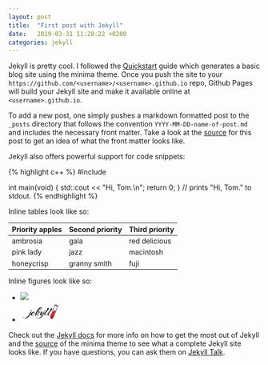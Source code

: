 ```yaml
---
layout: post
title:  "First post with Jekyll"
date:   2019-03-31 11:28:22 +0200
categories: jekyll
---
```


Jekyll is pretty cool. I followed the [Quickstart](https://jekyllrb.com/docs/) guide which generates a basic blog site using the minima theme. Once you push the site to your `https://github.com/<username>/<username>.github.io` repo, Github Pages will build your Jekyll site and make it available online at `<username>.github.io`.

To add a new post, one simply pushes a markdown formatted post to the `_posts` directory that follows the convention `YYYY-MM-DD-name-of-post.md` and includes the necessary front matter. Take a look at the [source](https://raw.githubusercontent.com/bduvenhage/bduvenhage.github.io/master/_posts/2019-03-31-first-post-with-jekyll.md) for this post to get an idea of what the front matter looks like.

Jekyll also offers powerful support for code snippets:

{% highlight c++ %}
#include <iostream>
  
int main(void)
{
  std::cout << "Hi, Tom.\n";
  return 0;
}
// prints "Hi, Tom." to stdout.
{% endhighlight %}

Inline tables look like so:

| Priority apples | Second priority | Third priority |
|-------|--------|---------|
| ambrosia | gala | red delicious |
| pink lady | jazz | macintosh |
| honeycrisp | granny smith | fuji |

Inline figures look like so:

<!--- - ![Logo Jekyll]({{site.url}}/assets/images/jekyll-logo.png ) -->

<!--- - ![Logo Jekyll]({{"/assets/images/jekyll-logo.png" | absolute_url}}) -->

- <img src="http://memofil.github.io/assets/images/categories/jekyll-logo.png" width="80" />

- <img src="/assets/images/jekyll-logo.png" width="80" />

<!--- - ![Logo Jekyll](/jekyll-logo.png) -->

Check out the [Jekyll docs][jekyll-docs] for more info on how to get the most out of Jekyll and the [source](https://github.com/jekyll/minima) of the minima theme to see what a complete Jekyll site looks like. If you have questions, you can ask them on [Jekyll Talk][jekyll-talk]. 

[jekyll-docs]: https://jekyllrb.com/docs/home
[jekyll-gh]:   https://github.com/jekyll/jekyll
[jekyll-talk]: https://talk.jekyllrb.com/

